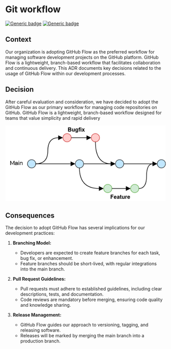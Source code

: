 # Git workflow

[![Generic badge](https://img.shields.io/badge/Date-2023/12/01-blue.svg)](https://shields.io/)
[![Generic badge](https://img.shields.io/badge/Status-Accepted-Green.svg)](https://shields.io/)

## Context

Our organization is adopting GitHub Flow as the preferred workflow for managing software development projects on the
GitHub platform. GitHub Flow is a lightweight, branch-based workflow that facilitates collaboration and continuous
delivery. This ADR documents key decisions related to the usage of GitHub Flow within our development processes.

## Decision

After careful evaluation and consideration, we have decided to adopt the GitHub Flow as our primary workflow for
managing code repositories on GitHub.
GitHub Flow is a lightweight, branch-based workflow designed for teams that value simplicity and rapid delivery

<p align="center" width="100%">
<img alt="Github Flow" src="../assets/github_flow.png" />
</p>

## Consequences

The decision to adopt GitHub Flow has several implications for our development practices:

1. **Branching Model:**
    - Developers are expected to create feature branches for each task, bug fix, or enhancement.
    - Feature branches should be short-lived, with regular integrations into the main branch.

2. **Pull Request Guidelines:**
    - Pull requests must adhere to established guidelines, including clear descriptions, tests, and documentation.
    - Code reviews are mandatory before merging, ensuring code quality and knowledge sharing.

3. **Release Management:**
    - GitHub Flow guides our approach to versioning, tagging, and releasing software.
    - Releases will be marked by merging the main branch into a production branch.